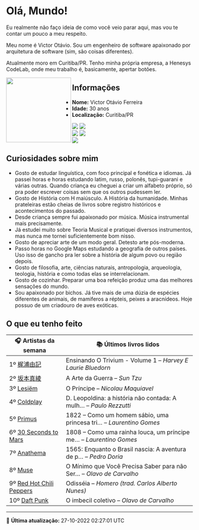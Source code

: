# Olá, Mundo!

Eu realmente não faço ideia de como você veio parar aqui, mas vou te contar um pouco a meu respeito.

Meu nome é Victor Otávio. Sou um engenheiro de software apaixonado por arquitetura de software (sim, são coisas diferentes).

Atualmente moro em Curitiba/PR. Tenho minha própria empresa, a Henesys CodeLab, onde meu trabalho é, basicamente, apertar botões.

<img align="left" src="https://github.com/vctrtvfrrr/vctrtvfrrr/raw/master/octocat.png" alt="" width="175" />

## Informações

- **Nome:** Victor Otávio Ferreira
- **Idade:** 30 anos
- **Localização:** Curitiba/PR

[![](https://img.shields.io/badge/LinkedIn-victorotavio-blue)](https://www.linkedin.com/in/victorotavio/) [![](https://img.shields.io/badge/Twitter-@vctrtvfrrr-blue)](https://twitter.com/vctrtvfrrr)  
[![](https://img.shields.io/badge/GitHub-vctrtvfrrr-24292e)](https://github.com/vctrtvfrrr) [![](https://img.shields.io/badge/GitLab-vctrtvfrrr-ec5d16)](https://gitlab.com/vctrtvfrrr)  
[![](https://img.shields.io/badge/Email-victor@otavioferreira.com.br-red)](mailto:victor@otavioferreira.com.br)  

## Curiosidades sobre mim

-   Gosto de estudar linguística, com foco principal e fonética e idiomas. Já passei horas e horas estudando latim, russo, polonês, tupi-guarani e várias outras. Quando criança eu cheguei a criar um alfabeto próprio, só pra poder escrever coisas sem que os outros pudessem ler.
-   Gosto de História com H maiúsculo. A História da humanidade. Minhas prateleiras estão cheias de livros sobre registro históricos e acontecimentos do passado.
-   Desde criança sempre fui apaixonado por música. Música instrumental mais precisamente.
-   Já estudei muito sobre Teoria Musical e pratiquei diversos instrumentos, mas nunca me tornei suficientemente bom nisso.
-   Gosto de apreciar arte de um modo geral. Detesto arte pós-moderna.
-   Passo horas no Google Maps estudando a geografia de outros países. Uso isso de gancho pra ler sobre a história de algum povo ou região depois.
-   Gosto de filosofia, arte, ciências naturais, antropologia, arqueologia, teologia, história e como todas elas se interrelacionam.
-   Gosto de cozinhar. Preparar uma boa refeição produz uma das melhores sensações do mundo.
-   Sou apaixonado por bichos. Já tive mais de uma dúzia de espécies diferentes de animais, de mamiferos a répteis, peixes a aracnídeos. Hoje possuo de um criadouro de aves exóticas.


## O que eu tenho feito

|                             🎧 Artistas da semana                             |                      📚 Últimos livros lidos                      |
|-------------------------------------------------------------------------------|-------------------------------------------------------------------|
| 1º [梶浦由記](https://www.last.fm/music/%E6%A2%B6%E6%B5%A6%E7%94%B1%E8%A8%98) | Ensinando O Trivium - Volume 1	–	_Harvey E Laurie Bluedorn_         |
| 2º [坂本真綾](https://www.last.fm/music/%E5%9D%82%E6%9C%AC%E7%9C%9F%E7%B6%BE) | A Arte da Guerra	–	_Sun Tzu_                                        |
| 3º [Lesiëm](https://www.last.fm/music/Lesi%C3%ABm)                            | O Príncipe	–	_Nicolau Maquiavel_                                    |
| 4º [Coldplay](https://www.last.fm/music/Coldplay)                             | D. Leopoldina: a história não contada: A mulh…	–	_Paulo Rezzutti_   |
| 5º [Primus](https://www.last.fm/music/Primus)                                 | 1822 – Como um homem sábio, uma princesa tri…	–	_Laurentino Gomes_  |
| 6º [30 Seconds to Mars](https://www.last.fm/music/30+Seconds+to+Mars)         | 1808 – Como uma rainha louca, um príncipe me…	–	_Laurentino Gomes_  |
| 7º [Anathema](https://www.last.fm/music/Anathema)                             | 1565: Enquanto o Brasil nascia: A aventura de p…	–	_Pedro Doria_    |
| 8º [Muse](https://www.last.fm/music/Muse)                                     | O Mínimo que Você Precisa Saber para não Ser…	–	_Olavo de Carvalho_ |
| 9º [Red Hot Chili Peppers](https://www.last.fm/music/Red+Hot+Chili+Peppers)   | Odisséia	–	_Homero (trad. Carlos Alberto Nunes)_                    |
| 10º [Daft Punk](https://www.last.fm/music/Daft+Punk)                          | O imbecil coletivo	–	_Olavo de Carvalho_                            |


---

🚀 **Última atualização:** 27-10-2022 02:27:01 UTC
